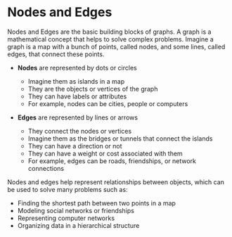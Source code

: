 # Nodes and Edges

Nodes and Edges are the basic building blocks of graphs. A graph is a mathematical concept that helps to solve complex problems. Imagine a graph is a map with a bunch of points, called nodes, and some lines, called edges, that connect these points.

* **Nodes** are represented by dots or circles
    * Imagine them as islands in a map
    * They are the objects or vertices of the graph
    * They can have labels or attributes
    * For example, nodes can be cities, people or computers

* **Edges** are represented by lines or arrows
    * They connect the nodes or vertices
    * Imagine them as the bridges or tunnels that connect the islands
    * They can have a direction or not
    * They can have a weight or cost associated with them
    * For example, edges can be roads, friendships, or network connections

Nodes and edges help represent relationships between objects, which can be used to solve many problems such as:

* Finding the shortest path between two points in a map
* Modeling social networks or friendships
* Representing computer networks 
* Organizing data in a hierarchical structure
